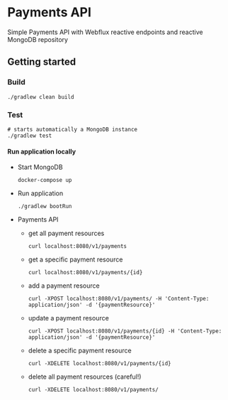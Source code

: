 # Payments API

Simple Payments API with Webflux reactive endpoints and reactive MongoDB repository

## Getting started

### Build

    ./gradlew clean build
    
### Test

    # starts automatically a MongoDB instance
    ./gradlew test

#### Run application locally 

- Start MongoDB

    ```
    docker-compose up
    ```
    
- Run application

    ```
    ./gradlew bootRun
    ````
    
- Payments API

    - get all payment resources

        ```
        curl localhost:8080/v1/payments
        ```
    
    - get a specific payment resource

        ```
        curl localhost:8080/v1/payments/{id}
        ```
    
    - add a payment resource

        ```
        curl -XPOST localhost:8080/v1/payments/ -H 'Content-Type: application/json' -d '{paymentResource}'
        ```
    
    - update a payment resource

        ```
        curl -XPOST localhost:8080/v1/payments/{id} -H 'Content-Type: application/json' -d '{paymentResource}'
        ```
     
     - delete a specific payment resource
 
        ```
        curl -XDELETE localhost:8080/v1/payments/{id}
        ```
      
     - delete all payment resources (careful!)
 
        ```
        curl -XDELETE localhost:8080/v1/payments/
        ```
   